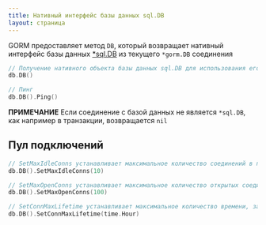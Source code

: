 ```yaml
---
title: Нативный интерфейс базы данных sql.DB
layout: страница
---
```


GORM предоставляет метод `DB`, который возвращает нативный интерфейс базы данных [*sql.DB](http://golang.org/pkg/database/sql/#DB) из текущего `*gorm.DB` соединения

```go
// Получение нативного объекта базы данных sql.DB для использования его функций
db.DB()

// Пинг
db.DB().Ping()
```

**ПРИМЕЧАНИЕ** Если соединение с базой данных не является `*sql.DB`, как например в транзакции, возвращается `nil`

## Пул подключений

```go
// SetMaxIdleConns устанавливает максимальное количество соединений в пуле соединений.
db.DB().SetMaxIdleConns(10)

// SetMaxOpenConns устанавливает максимальное количество открытых соединений к базе данных.
db.DB().SetMaxOpenConns(100)

// SetConnMaxLifetime устанавливает максимальное количество времени, за которое подключение может быть повторно использовано.
db.DB().SetConnMaxLifetime(time.Hour)
```

